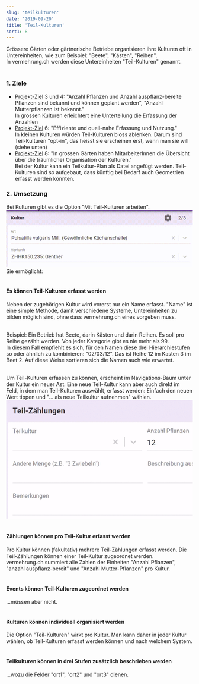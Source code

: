 ```yaml
---
slug: 'teilkulturen'
date: '2019-09-20'
title: 'Teil-Kulturen'
sort1: 8
---
```


Grössere Gärten oder gärtnerische Betriebe organisieren ihre Kulturen oft in Untereinheiten, wie zum Beispiel: "Beete", "Kästen", "Reihen".<br/>
In vermehrung.ch werden diese Untereinheiten "Teil-Kulturen" genannt.<br/><br/>

### 1. Ziele

- [Projekt-Ziel](/ziele) 3 und 4: "Anzahl Pflanzen und Anzahl auspflanz-bereite Pflanzen sind bekannt und können geplant werden", "Anzahl Mutterpflanzen ist bekannt."<br/>
  In grossen Kulturen erleichtert eine Unterteilung die Erfassung der Anzahlen
- [Projekt-Ziel](/ziele) 6: "Effiziente und quell-nahe Erfassung und Nutzung."<br/>
  In kleinen Kulturen würden Teil-Kulturen bloss ablenken. Darum sind Teil-Kulturen "opt-in", das heisst sie erscheinen erst, wenn man sie will (siehe unten)
- [Projekt-Ziel](/ziele) 8: "In grossen Gärten haben MitarbeiterInnen die Übersicht über die (räumliche) Organisation der Kulturen."<br/>
  Bei der Kultur kann ein Teilkultur-Plan als Datei angefügt werden. Teil-Kulturen sind so aufgebaut, dass künftig bei Bedarf auch Geometrien erfasst werden könnten.

### 2. Umsetzung

Bei Kulturen gibt es die Option "Mit Teil-Kulturen arbeiten".<br/>
![Option "Mit Teil-Kulturen arbeiten"](teilkultur_option.gif)<br/>
Sie ermöglicht:
<br/><br/>

#### Es können Teil-Kulturen erfasst werden

Neben der zugehörigen Kultur wird vorerst nur ein Name erfasst. "Name" ist eine simple Methode, damit verschiedene Systeme, Untereinheiten zu bilden möglich sind, ohne dass vermehrung.ch eines vorgeben muss.<br/><br/>

Beispiel: Ein Betrieb hat Beete, darin Kästen und darin Reihen. Es soll pro Reihe gezählt werden. Von jeder Kategorie gibt es nie mehr als 99.<br/>
In diesem Fall empfiehlt es sich, für den Namen diese drei Hierarchiestufen so oder ähnlich zu kombinieren: "02/03/12". Das ist Reihe 12 im Kasten 3 im Beet 2. Auf diese Weise sortieren sich die Namen auch wie erwartet.<br/><br/>

Um Teil-Kulturen erfassen zu können, erscheint im Navigations-Baum unter der Kultur ein neuer Ast. Eine neue Teil-Kultur kann aber auch direkt im Feld, in dem man Teil-Kulturen auswählt, erfasst werden: Einfach den neuen Wert tippen und "... als neue Teilkultur aufnehmen" wählen.<br/>
![Direkt neue Teilkultur erstellen](teilkultur_new.gif)
<br/><br/>

#### Zählungen können pro Teil-Kultur erfasst werden

Pro Kultur können (fakultativ) mehrere Teil-Zählungen erfasst werden. Die Teil-Zählungen können einer Teil-Kultur zugeordnet werden.<br/>
vermehrung.ch summiert alle Zahlen der Einheiten "Anzahl Pflanzen", "anzahl auspflanz-bereit" und "Anzahl Mutter-Pflanzen" pro Kultur.
<br/><br/>

#### Events können Teil-Kulturen zugeordnet werden

...müssen aber nicht.
<br/><br/>

#### Kulturen können individuell organisiert werden

Die Option "Teil-Kulturen" wirkt pro Kultur. Man kann daher in jeder Kultur wählen, ob Teil-Kulturen erfasst werden können und nach welchem System.
<br/><br/>

#### Teilkulturen können in drei Stufen zusätzlich beschrieben werden

...wozu die Felder "ort1", "ort2" und "ort3" dienen.
